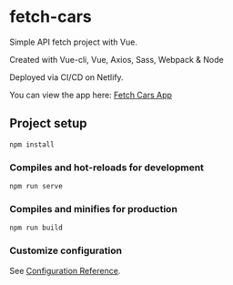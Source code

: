 # fetch-cars
Simple API fetch project with Vue.

Created with Vue-cli, Vue, Axios, Sass, Webpack & Node

Deployed via CI/CD on Netlify.

You can view the app here: [Fetch Cars App](https://ecstatic-agnesi-e7757f.netlify.com/)


## Project setup
```
npm install
```

### Compiles and hot-reloads for development
```
npm run serve
```

### Compiles and minifies for production
```
npm run build
```

### Customize configuration
See [Configuration Reference](https://cli.vuejs.org/config/).
